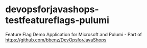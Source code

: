 # devopsforjavashops-testfeatureflags-pulumi

Feature Flag Demo Application for Microsoft and Pulumi - Part of https://github.com/bbenz/DevOpsforJavaShops
